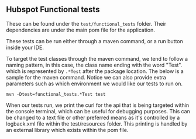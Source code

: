 ## Hubspot Functional tests
These can be found under the `test/functional_tests` folder. Their dependencies are under the main pom file for the application.

These tests can be run either through a maven command, or a run button inside your IDE.

To target the test classes through the maven command, we tend to follow a naming pattern, in this case, the class name ending with the word "Test". which is represented by `.*Test` after the package location. 
The below is a sample for the maven command. Notice we can also provide extra parameters such as which environment we would like our tests to run on.

`mvn -Dtest=functional_tests.*Test test`

When our tests run, we print the curl for the api that is being targeted within the console terminal, which can be useful for debugging purposes. This can be
changed to a text file or other preferred means as it's controlled by a logback.xml file within the test/resources folder.
This printing is handled by an external library which exists within the pom file.
